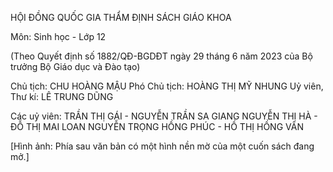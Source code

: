 HỘI ĐỒNG QUỐC GIA THẨM ĐỊNH SÁCH GIÁO KHOA

Môn: Sinh học - Lớp 12

(Theo Quyết định số 1882/QĐ-BGDĐT ngày 29 tháng 6 năm 2023 của Bộ trưởng Bộ Giáo dục và Đào tạo)

Chủ tịch: CHU HOÀNG MẬU
Phó Chủ tịch: HOÀNG THỊ MỸ NHUNG
Uỷ viên, Thư kí: LÊ TRUNG DŨNG

Các uỷ viên: TRẦN THỊ GÁI - NGUYỄN TRẦN SA GIANG
NGUYỄN THỊ HÀ - ĐỖ THỊ MAI LOAN
NGUYỄN TRỌNG HỒNG PHÚC - HỒ THỊ HỒNG VÂN

[Hình ảnh: Phía sau văn bản có một hình nền mờ của một cuốn sách đang mở.]